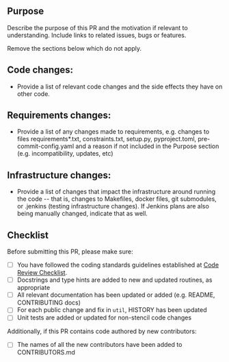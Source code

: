 
## Purpose

Describe the purpose of this PR and the motivation if relevant to understanding. Include links to related issues, bugs or features.

Remove the sections below which do not apply.

## Code changes:

- Provide a list of relevant code changes and the side effects they have on other code.

## Requirements changes:

- Provide a list of any changes made to requirements, e.g. changes to files requirements*.txt, constraints.txt, setup.py, pyproject.toml, pre-commit-config.yaml and a reason if not included in the Purpose section (e.g. incompatibility, updates, etc)

## Infrastructure changes:

- Provide a list of changes that impact the infrastructure around running the code -- that is, changes to Makefiles, docker files, git submodules, or .jenkins (testing infrastructure changes). If Jenkins plans are also being manually changed, indicate that as well.

## Checklist
Before submitting this PR, please make sure:

- [ ] You have followed the coding standards guidelines established at [Code Review Checklist](https://drive.google.com/file/d/1R0nqOxfYnzaSdoYdt8yjx5J482ETI2Ft/view?usp=sharing).
- [ ] Docstrings and type hints are added to new and updated routines, as appropriate
- [ ] All relevant documentation has been updated or added (e.g. README, CONTRIBUTING docs)
- [ ] For each public change and fix in `util`, HISTORY has been updated
- [ ] Unit tests are added or updated for non-stencil code changes

Additionally, if this PR contains code authored by new contributors:

- [ ] The names of all the new contributors have been added to CONTRIBUTORS.md
